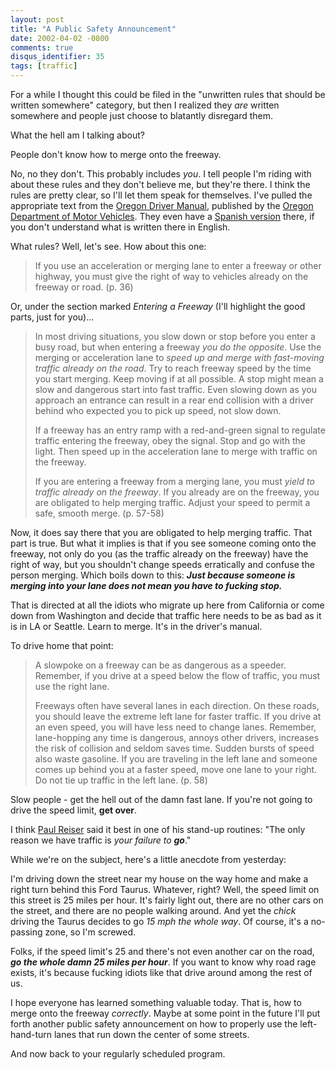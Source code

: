 ```yaml
---
layout: post
title: "A Public Safety Announcement"
date: 2002-04-02 -0800
comments: true
disqus_identifier: 35
tags: [traffic]
---
```

For a while I thought this could be filed in the "unwritten rules that
should be written somewhere" category, but then I realized they *are*
written somewhere and people just choose to blatantly disregard them.
 
 What the hell am I talking about?
 
 People don't know how to merge onto the freeway.
 
 No, no they don't. This probably includes *you*. I tell people I'm
riding with about these rules and they don't believe me, but they're
there. I think the rules are pretty clear, so I'll let them speak for
themselves. I've pulled the appropriate text from the [Oregon Driver
Manual](http://www.odot.state.or.us/forms/dmv/37.pdf), published by the
[Oregon Department of Motor Vehicles](http://www.odot.state.or.us/dmv/).
They even have a [Spanish
version](http://www.odot.state.or.us/forms/dmv/37s.pdf) there, if you
don't understand what is written there in English.
 
 What rules? Well, let's see. How about this one:
 
> 
>  
>  If you use an acceleration or merging lane to enter a freeway or
> other highway, you must give the right of way to vehicles already on
> the freeway or road.
> (p. 36)
> 
>  

 
 Or, under the section marked *Entering a Freeway* (I'll highlight the
good parts, just for you)...
 
> 
>  
>  In most driving situations, you slow down or stop before you enter a
> busy road, but when entering a freeway *you do the opposite*. Use the
> merging or acceleration lane to *speed up and merge with fast-moving
> traffic already on the road*. Try to reach freeway speed by the time
> you start merging. Keep moving if at all possible. A stop might mean a
> slow and dangerous start into fast traffic. Even slowing down as you
> approach an entrance can result in a rear end collision with a driver
> behind who expected you to pick up speed, not slow down.
>  
>  If a freeway has an entry ramp with a red-and-green signal to
> regulate traffic entering the freeway, obey the signal. Stop and go
> with the light. Then speed up in the acceleration lane to merge with
> traffic on the freeway.
>  
>  If you are entering a freeway from a merging lane, you must *yield to
> traffic already on the freeway*. If you already are on the freeway,
> you are obligated to help merging traffic. Adjust your speed to permit
> a safe, smooth merge.
> (p. 57-58)
> 
>  

 
 Now, it does say there that you are obligated to help merging traffic.
That part is true. But what it implies is that if you see someone coming
onto the freeway, not only do you (as the traffic already on the
freeway) have the right of way, but you shouldn't change speeds
erratically and confuse the person merging. Which boils down to this:
***Just because someone is merging into your lane does not mean you have
to fucking stop.***
 
 That is directed at all the idiots who migrate up here from California
or come down from Washington and decide that traffic here needs to be as
bad as it is in LA or Seattle. Learn to merge. It's in the driver's
manual.
 
 To drive home that point:
 
> 
>  
>  A slowpoke on a freeway can be as dangerous as a speeder. Remember,
> if you drive at a speed below the flow of traffic, you must use the
> right lane.
>  
>  Freeways often have several lanes in each direction. On these roads,
> you should leave the extreme left lane for faster traffic. If you
> drive at an even speed, you will have less need to change lanes.
> Remember, lane-hopping any time is dangerous, annoys other drivers,
> increases the risk of collision and seldom saves time. Sudden bursts
> of speed also waste gasoline. If you are traveling in the left lane
> and someone comes up behind you at a faster speed, move one lane to
> your right. Do not tie up traffic in the left lane.
> (p. 58)
> 
>  

 
 Slow people - get the hell out of the damn fast lane. If you're not
going to drive the speed limit, **get over**.
 
 I think [Paul Reiser](http://us.imdb.com/Name?Reiser,+Paul) said it
best in one of his stand-up routines: "The only reason we have traffic
is *your failure to **go***."
 
 While we're on the subject, here's a little anecdote from yesterday:
 
 I'm driving down the street near my house on the way home and make a
right turn behind this Ford Taurus. Whatever, right? Well, the speed
limit on this street is 25 miles per hour. It's fairly light out, there
are no other cars on the street, and there are no people walking around.
And yet the *chick* driving the Taurus decides to go *15 mph the whole
way*. Of course, it's a no-passing zone, so I'm screwed.
 
 Folks, if the speed limit's 25 and there's not even another car on the
road, ***go the whole damn 25 miles per hour***. If you want to know why
road rage exists, it's because fucking idiots like that drive around
among the rest of us.
 
 I hope everyone has learned something valuable today. That is, how to
merge onto the freeway *correctly*. Maybe at some point in the future
I'll put forth another public safety announcement on how to properly use
the left-hand-turn lanes that run down the center of some streets.
 
 And now back to your regularly scheduled program.
